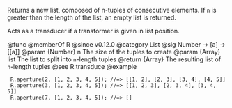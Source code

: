 Returns a new list, composed of n-tuples of consecutive elements. If `n` is
greater than the length of the list, an empty list is returned.

Acts as a transducer if a transformer is given in list position.

@func
@memberOf R
@since v0.12.0
@category List
@sig Number -> [a] -> [[a]]
@param {Number} n The size of the tuples to create
@param {Array} list The list to split into `n`-length tuples
@return {Array} The resulting list of `n`-length tuples
@see R.transduce
@example

     R.aperture(2, [1, 2, 3, 4, 5]); //=> [[1, 2], [2, 3], [3, 4], [4, 5]]
     R.aperture(3, [1, 2, 3, 4, 5]); //=> [[1, 2, 3], [2, 3, 4], [3, 4, 5]]
     R.aperture(7, [1, 2, 3, 4, 5]); //=> []

